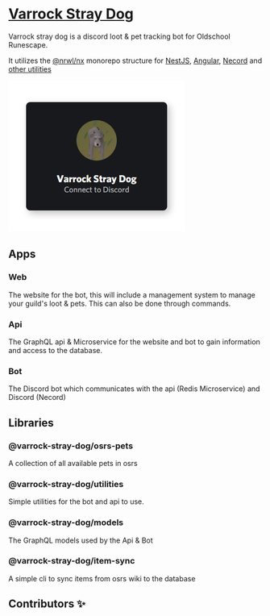 # [Varrock Stray Dog](https://varrock-stray.dog)

Varrock stray dog is a discord loot & pet tracking bot for Oldschool Runescape.

It utilizes the [@nrwl/nx](https://github.com/nrwl/nx) monorepo structure for [NestJS](https://github.com/nestjs/nest), [Angular](https://github.com/angular/angular), [Necord](https://github.com/necordjs/necord) and [other utilities](https://github.com/varrock-stray-dog/Varrock-Stray-Dog/tree/master/packages)

[![Connect to discord](./assets/connect-to-discord.png)](https://discord.com/oauth2/authorize?client_id=746303551722094623&scope=bot&permissions=268627008)

## Apps

### Web

The website for the bot, this will include a management system to manage your guild's loot & pets. This can also be done through commands.

### Api

The GraphQL api & Microservice for the website and bot to gain information and access to the database.

### Bot

The Discord bot which communicates with the api (Redis Microservice) and Discord (Necord)

## Libraries

### @varrock-stray-dog/osrs-pets

A collection of all available pets in osrs

### @varrock-stray-dog/utilities

Simple utilities for the bot and api to use.

### @varrock-stray-dog/models

The GraphQL models used by the Api & Bot

### @varrock-stray-dog/item-sync

A simple cli to sync items from osrs wiki to the database

## Contributors ✨


<!-- ALL-CONTRIBUTORS-LIST:START - Do not remove or modify this section -->
<!-- ALL-CONTRIBUTORS-LIST:END -->